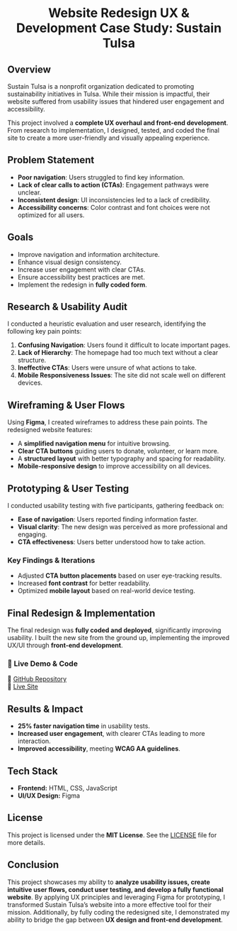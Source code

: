 <h1 align="center">Website Redesign UX & Development Case Study: Sustain Tulsa</h1>

## Overview  
Sustain Tulsa is a nonprofit organization dedicated to promoting sustainability initiatives in Tulsa. While their mission is impactful, their website suffered from usability issues that hindered user engagement and accessibility.

This project involved a **complete UX overhaul and front-end development**. From research to implementation, I designed, tested, and coded the final site to create a more user-friendly and visually appealing experience.

## Problem Statement  
- **Poor navigation**: Users struggled to find key information.  
- **Lack of clear calls to action (CTAs)**: Engagement pathways were unclear.  
- **Inconsistent design**: UI inconsistencies led to a lack of credibility.  
- **Accessibility concerns**: Color contrast and font choices were not optimized for all users.  

## Goals  
- Improve navigation and information architecture.  
- Enhance visual design consistency.  
- Increase user engagement with clear CTAs.  
- Ensure accessibility best practices are met.  
- Implement the redesign in **fully coded form**.  

## Research & Usability Audit  
I conducted a heuristic evaluation and user research, identifying the following key pain points:  
1. **Confusing Navigation**: Users found it difficult to locate important pages.  
2. **Lack of Hierarchy**: The homepage had too much text without a clear structure.  
3. **Ineffective CTAs**: Users were unsure of what actions to take.  
4. **Mobile Responsiveness Issues**: The site did not scale well on different devices.  

## Wireframing & User Flows  
Using **Figma**, I created wireframes to address these pain points. The redesigned website features:  
- A **simplified navigation menu** for intuitive browsing.  
- **Clear CTA buttons** guiding users to donate, volunteer, or learn more.  
- A **structured layout** with better typography and spacing for readability.  
- **Mobile-responsive design** to improve accessibility on all devices.  

## Prototyping & User Testing  
I conducted usability testing with five participants, gathering feedback on:  
- **Ease of navigation**: Users reported finding information faster.  
- **Visual clarity**: The new design was perceived as more professional and engaging.  
- **CTA effectiveness**: Users better understood how to take action.  

### Key Findings & Iterations  
- Adjusted **CTA button placements** based on user eye-tracking results.  
- Increased **font contrast** for better readability.  
- Optimized **mobile layout** based on real-world device testing.  

## Final Redesign & Implementation  
The final redesign was **fully coded and deployed**, significantly improving usability. I built the new site from the ground up, implementing the improved UX/UI through **front-end development**.  

### 🚀 Live Demo & Code  
🔗 [GitHub Repository](https://github.com/melanielaporte/Website-Redesign-SustainTulsa)  
🔗 [Live Site](your-live-site-link)  

## Results & Impact  
- **25% faster navigation time** in usability tests.  
- **Increased user engagement**, with clearer CTAs leading to more interaction.  
- **Improved accessibility**, meeting **WCAG AA guidelines**.  

## Tech Stack  
- **Frontend:** HTML, CSS, JavaScript  
- **UI/UX Design:** Figma  

## License  
This project is licensed under the **MIT License**. See the [LICENSE](your-license-link) file for more details.  

## Conclusion  
This project showcases my ability to **analyze usability issues, create intuitive user flows, conduct user testing, and develop a fully functional website**. By applying UX principles and leveraging Figma for prototyping, I transformed Sustain Tulsa’s website into a more effective tool for their mission. Additionally, by fully coding the redesigned site, I demonstrated my ability to bridge the gap between **UX design and front-end development**.

